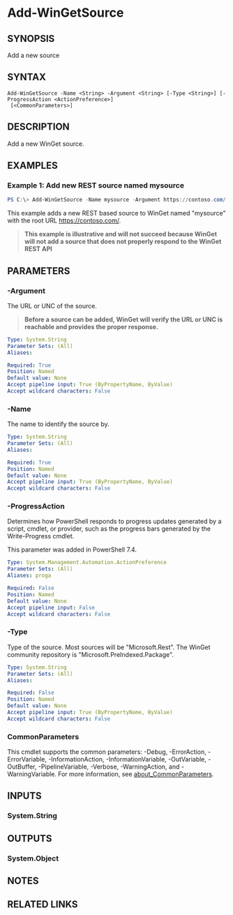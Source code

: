 ﻿---
external help file: Microsoft.WinGet.Client.Cmdlets.dll-Help.xml
Module Name: Microsoft.WinGet.Client
online version:
schema: 2.0.0
---

# Add-WinGetSource

## SYNOPSIS
Add a new source

## SYNTAX

```
Add-WinGetSource -Name <String> -Argument <String> [-Type <String>] [-ProgressAction <ActionPreference>]
 [<CommonParameters>]
```

## DESCRIPTION
Add a new WinGet source.

## EXAMPLES

### Example 1: Add new REST source named mysource

```powershell
PS C:\> Add-WinGetSource -Name mysource -Argument https://contoso.com/ -Type Microsoft.Rest
```

This example adds a new REST based source to WinGet named "mysource" with the root URL https://contoso.com/. 

> **This example is illustrative and will not succeed because WinGet will not add a source that does not properly respond to the WinGet REST API**

## PARAMETERS

### -Argument

The URL or UNC of the source.

> **Before a source can be added, WinGet will verify the URL or UNC is reachable and provides the proper response.**

```yaml
Type: System.String
Parameter Sets: (All)
Aliases:

Required: True
Position: Named
Default value: None
Accept pipeline input: True (ByPropertyName, ByValue)
Accept wildcard characters: False
```

### -Name
The name to identify the source by.

```yaml
Type: System.String
Parameter Sets: (All)
Aliases:

Required: True
Position: Named
Default value: None
Accept pipeline input: True (ByPropertyName, ByValue)
Accept wildcard characters: False
```

### -ProgressAction

Determines how PowerShell responds to progress updates generated by a script, cmdlet, or provider, such as the progress bars generated by the Write-Progress cmdlet.

This parameter was added in PowerShell 7.4.

```yaml
Type: System.Management.Automation.ActionPreference
Parameter Sets: (All)
Aliases: proga

Required: False
Position: Named
Default value: None
Accept pipeline input: False
Accept wildcard characters: False
```

### -Type
Type of the source. Most sources will be "Microsoft.Rest". The WinGet community repository is "Microsoft.PreIndexed.Package".

```yaml
Type: System.String
Parameter Sets: (All)
Aliases:

Required: False
Position: Named
Default value: None
Accept pipeline input: True (ByPropertyName, ByValue)
Accept wildcard characters: False
```

### CommonParameters
This cmdlet supports the common parameters: -Debug, -ErrorAction, -ErrorVariable, -InformationAction, -InformationVariable, -OutVariable, -OutBuffer, -PipelineVariable, -Verbose, -WarningAction, and -WarningVariable. For more information, see [about_CommonParameters](http://go.microsoft.com/fwlink/?LinkID=113216).

## INPUTS

### System.String

## OUTPUTS

### System.Object
## NOTES

## RELATED LINKS
